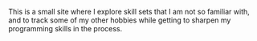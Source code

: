 This is a small site where I explore skill sets that I am not so familiar with, 
and to track some of my other hobbies while getting to sharpen my programming skills
in the process.  


